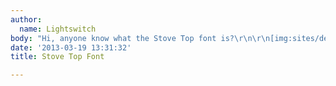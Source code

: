 ```yaml
---
author:
  name: Lightswitch
body: "Hi, anyone know what the Stove Top font is?\r\n\r\n[img:sites/default/files/old-images/stove_top_111245_4713.jpg][img:sites/default/files/old-images/stove_top_111245_6207.jpg]"
date: '2013-03-19 13:31:32'
title: Stove Top Font

---
```

